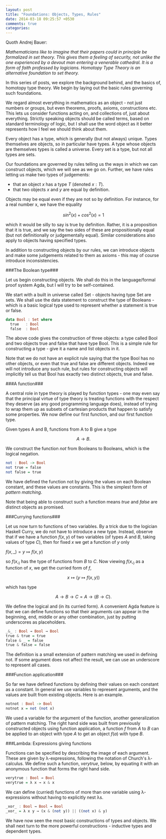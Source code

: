 ```yaml
---
layout: post
title: "Foundations: Objects, Types, Rules"
date: 2014-03-18 09:25:57 +0530
comments: true
categories: 
---
```


Quoth Andrej Bauer:

*Mathematicians like to imagine that their papers could in principle be formalized in set theory. This gives them a feeling of security, not unlike the one experienced by a devout man entering a venerable cathedral. It is a form of faith professed by logicians. Homotopy Type Theory is an alternative foundation to set theory.*

In this series of posts, we explore the background behind, and the basics of, homotopy type theory. We begin by laying out the basic rules governing such foundations. 

We regard almost everything in mathematics as an object - not just numbers or groups, but even theorems, proofs, axioms, constructions etc.  This lets us consider functions acting on, and collections of, just about everything. Strictly speaking objects should be called terms, based on standard terminology of logic, but I shall use the word object as it better represents how I feel we should think about them.

Every object has a type, which is generally (but not always) unique. Types themselves are objects, so in particular have types. A type whose objects are themselves types is called a universe. Every set is a type, but not all types are sets.

Our foundations are governed by rules telling us the ways in which we can construct objects, which we will see as we go on. Further, we have rules letting us make two types of judgements:

* that an object $x$ has a type $T$ (denoted $x : T$).
* that two objects $x$ and $y$ are equal by definition.

Objects may be equal even if they are not so by definition. For instance, for a real number x, we have the equality

$$sin^2(x) + cos^2(x) =1$$

which it would be silly to say is true by definition. Rather, it is a proposition that it is true, and we say the two sides of these are propositionally equal (but not definitionally or judgementally equal). Similar considerations also apply to objects having specified types.

In addition to constructing objects by our rules, we can introduce objects and make some judgements related to them as axioms - this may of course introduce inconsistencies.

###The Boolean type###

Let us begin constructing objects. We shall do this in the language/formal proof system Agda, but I will try to be self-contained.

We start with a built in universe called Set - objects having type Set are sets. We shall use the data statement to construct the type of Booleans - which is a basic logical type used to represent whether a statement is true or false.

``` haskell The Boolean type
data Bool : Set where
  true   : Bool
  false  : Bool
```

The above code gives the construction of three objects: a type called Bool and two objects true and false that have type Bool. This is a simple rule for constructing a type - give it a name and list objects in it.

Note that we do not have an explicit rule saying that the type Bool has no other objects, or even that true and false are different objects. Indeed we will not introduce any such rule, but rules for constructing objects will implicitly tell us that Bool has exactly two distinct objects, true and false.

###A function###

A central role in type theory is played by function types - one may even say that the principal virtue of type theory is treating functions with the respect they deserve (as any good programming language does), instead of trying to wrap them up as subsets of cartesian products that happen to satisfy some properties. We now define our first function, and our first function type.

Given types A and B, functions from A to B give a type

$$A \to B.$$

We construct the function $not$ from Booleans to Booleans, which is the logical negation.

``` haskell Logical Not function
not : Bool -> Bool
not true = false
not false = true
```

We have defined the function not by giving the values on each Boolean constant, and these values are constants. This is the simplest form of *pattern matching*.

Note that being able to construct such a function means $true$ and $false$ are distinct objects as promised.

###Currying functions###

Let us now turn to functions of two variables. By a trick due to the logician Haskell Curry, we do not have to introduce a new type. Instead, observe that if we have a function $f(x,y)$ of two variables (of types $A$ and $B$, taking values of type $C$), then for fixed $x$ we get a function of $y$ only

$f(x , \_ ) = y \mapsto f(x,y)$

so $f(x, _ )$ has the type of functions from $B$ to $C$. Now viewing $f(x, _)$ as a function of $x$, we get the curried form of $f$,

$$x \mapsto (y \mapsto f(x,y))$$

which has type

$$A \to B \to C = A \to (B \to C).$$

We define the logical and (in its curried form). A convenient Agda feature is that we can define functions so that their arguments can appear in the beginning, end, middle or any other combination, just by putting underscores as placeholders.

``` haskell Logical And function
_&_ : Bool → Bool → Bool
true & true = true
false & _ = false
true & false = false
```

The definition is a small extension of pattern matching we used in defining not. If some argument does not affect the result, we can use an underscore to represent all cases.

###Function application###

So far we have defined functions by defining their values on each constant as a constant. In general we use variables to represent arguments, and the values are built from existing objects. Here is an example.

``` haskell A function using function application
notnot : Bool -> Bool
notnot x = not (not x)
```

We used a variable for the argument of the function, another generalization of pattern matching. The right hand side was built from previously constructed objects using function application, a function $f$ from $A$ to $B$ can be applied to an object with type $A$ to get an object $f(a)$ with type $B$.

###Lambda: Expressions giving functions

Functions can be specified by describing the image of each argument. These are given by λ-expressions, following the notation of Church's λ-calculus. We define such a function, $verytrue$, below, by equating it with an anonymous function that forms the right hand side.

``` haskell A function using lambda
verytrue : Bool → Bool
verytrue = λ x → x & x
```

We can define (curried) functions of more than one variable using λ-expressions without having to explicitly nest λs.

``` haskell Logical "exclusive or" : nested lambdas
_xor_ : Bool → Bool → Bool
_xor_ = λ x y → (x & (not y)) || ((not x) & y)
```

We have now seen the most basic constructions of types and objects. We shall next turn to the more powerful constructions - inductive types and dependent types.